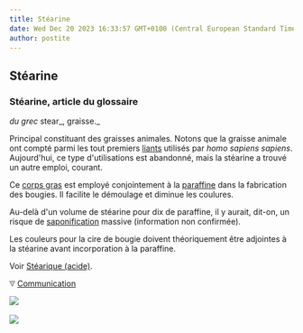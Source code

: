 ```yaml
---
title: Stéarine
date: Wed Dec 20 2023 16:33:57 GMT+0100 (Central European Standard Time)
author: postite
---
```


## Stéarine
### Stéarine, article du glossaire
 _du grec_ stear_, graisse._

Principal constituant des graisses animales. Notons que la graisse animale ont compté parmi les tout premiers [liants](liant.html) utilisés par _homo sapiens sapiens_. Aujourd'hui, ce type d'utilisations est abandonné, mais la stéarine a trouvé un autre emploi, courant.

Ce [corps gras](gras.html#corpsgras) est employé conjointement à la [paraffine](paraffine.html) dans la fabrication des bougies. Il facilite le démoulage et diminue les coulures.

Au-delà d'un volume de stéarine pour dix de paraffine, il y aurait, dit-on, un risque de [saponification](saponification.html) massive (information non confirmée).

Les couleurs pour la cire de bougie doivent théoriquement être adjointes à la stéarine avant incorporation à la paraffine.

Voir [Stéarique (acide)](stearine.html#steariqueacide).



![](images/flechebas.gif) [Communication](http://www.artrealite.com/annonceurs.htm) 

[![](https://cbonvin.fr/sites/regie.artrealite.com/visuels/campagne1.png)](index-2.html#20131014)

![](https://cbonvin.fr/sites/regie.artrealite.com/visuels/campagne2.png)